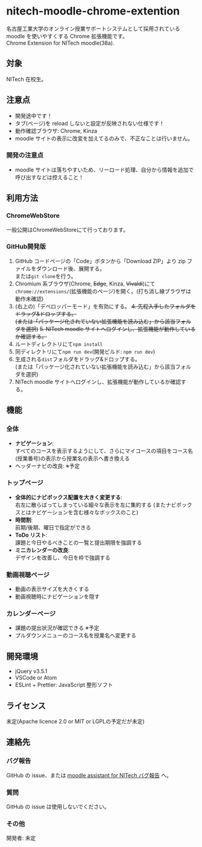 # nitech-moodle-chrome-extention

名古屋工業大学のオンライン授業サポートシステムとして採用されている moodle を使いやすくする Chrome 拡張機能です。<br>
Chrome Extension for NITech moodle(38a).

## 対象

NITech 在校生。

## 注意点

- 開発途中です！
- タブ(ページ)を reload しないと設定が反映されない仕様です！
- 動作確認ブラウザ: Chrome, Kinza
- moodle サイトの表示に改変を加えてるのみで、不正なことは行いません。

### 開発の注意点

- moodle サイトは落ちやすいため、リーロード処理、自分から情報を追加で呼び出すなどは控えること！

## 利用方法

### ChromeWebStore

一般公開はChromeWebStoreにて行っております。

### GitHub開発版

1. GitHub コードページの「Code」ボタンから「Download ZIP」より zip ファイルをダウンロード後、展開する。<br>または`git clone`を行う。
2. Chromium 系ブラウザ(Chrome, ~~Edge~~, Kinza, ~~Vivaldi~~)にて`chrome://extensions/`(拡張機能のページ)を開く。(打ち消し線ブラウザは動作未確認)
3. (右上の)「デベロッパーモード」を有効にする。
~~4. 先程入手したフォルダをドラッグ&ドロップする。<br>(または「パッケージ化されていない拡張機能を読み込む」から該当フォルダを選択)~~
~~5. NITech moodle サイトへログインし、拡張機能が動作しているか確認する。~~
4. ルートディレクトリにて`npm install`
5. 同ディレクトリにて`npm run dev`(開発ビルド: `npm run dev`)
6. 生成される`dist`フォルダをドラッグ&ドロップする。<br>(または「パッケージ化されていない拡張機能を読み込む」から該当フォルダを選択)
7. NITech moodle サイトへログインし、拡張機能が動作しているか確認する。

## 機能

### 全体

- **ナビゲーション**: <br>すべてのコースを表示するようにして、さらにマイコースの項目をコース名(授業番号)の表示から授業名の表示へ書き換える
- ヘッダーナビの改良: ※予定

### トップページ

- **全体的にナビボックス配置を大きく変更する**: <br>右左に散らばってしまっている細々な表示を左に集約する (またナビボックスとはナビゲーションを含む様々なボックスのこと)
- **時間割**: <br>前期/後期、曜日で指定ができる
- **ToDo リスト**: <br>課題と今日やるべきことの一覧と提出期限を強調する
- **ミニカレンダーの改良**: <br>デザインを改善し、今日を枠で強調する

### 動画視聴ページ

- 動画の表示サイズを大きくする
- 動画視聴時にナビゲーションを隠す

### カレンダーページ

- 課題の提出状況が確認できる ※予定
- プルダウンメニューのコース名を授業名へ変更する

## 開発環境

- jQuery v3.5.1
- VSCode or Atom
- ESLint + Prettier: JavaScript 整形ソフト

## ライセンス

未定(Apache licence 2.0 or MIT or LGPLの予定だが未定)

## 連絡先

### バグ報告

GitHub の issue、または [moodle assistant for NITech バグ報告](http://nitech-create.com/forms/moodle-assistant/bug/) へ。

### 質問

GitHub の issue は使用しないでください。

### その他

開発者: 未定
